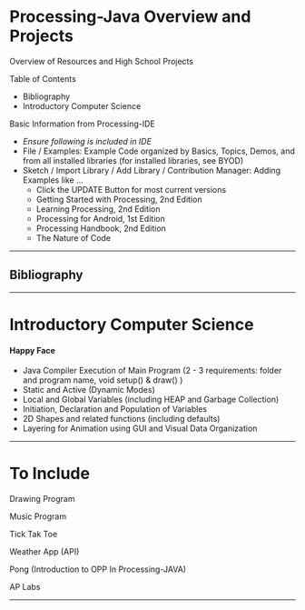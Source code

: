 # Processing-Java Overview and Projects
Overview of Resources and High School Projects

Table of Contents
- Bibliography
- Introductory Computer Science

Basic Information from Processing-IDE
- *Ensure following is included in IDE*
- File / Examples: Example Code organized by Basics, Topics, Demos, and from all installed libraries (for installed libraries, see BYOD)
- Sketch / Import Library / Add Library / Contribution Manager: Adding Examples like ...
  - Click the UPDATE Button for most current versions
  - Getting Started with Processing, 2nd Edition
  - Learning Processing, 2nd Edition
  - Processing for Android, 1st Edition
  - Processing Handbook, 2nd Edition
  - The Nature of Code

---

## Bibliography


---

# Introductory Computer Science

#### Happy Face
- Java Compiler Execution of Main Program (2 - 3 requirements: folder and program name, void setup() & draw() )
- Static and Active (Dynamic Modes)
- Local and Global Variables (including HEAP and Garbage Collection)
- Initiation, Declaration and Population of Variables
- 2D Shapes and related functions (including defaults)
- Layering for Animation using GUI and Visual Data Organization

---

# To Include

Drawing Program

Music Program

Tick Tak Toe

Weather App (API)

Pong (Introduction to OPP In Processing-JAVA)

AP Labs

---
